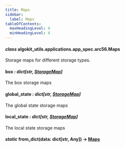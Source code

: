 ```yaml
---
title: Maps
sidebar:
  label: Maps
tableOfContents:
  maxHeadingLevel: 4
  minHeadingLevel: 4
---
```


#### _class_ algokit_utils.applications.app_spec.arc56.Maps

Storage maps for different storage types.

#### box _: dict[str, [StorageMap](StorageMap.md#algokit_utils.applications.app_spec.arc56.StorageMap)]_

The box storage maps

#### global_state _: dict[str, [StorageMap](StorageMap.md#algokit_utils.applications.app_spec.arc56.StorageMap)]_

The global state storage maps

#### local_state _: dict[str, [StorageMap](StorageMap.md#algokit_utils.applications.app_spec.arc56.StorageMap)]_

The local state storage maps

#### _static_ from_dict(data: dict[str, Any]) → [Maps](#algokit_utils.applications.app_spec.arc56.Maps)
